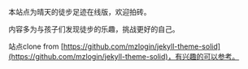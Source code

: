 本站点为晴天的徒步足迹在线版，欢迎拍砖。

内容多为与孩子们发现徒步的乐趣，挑战更好的自己。

站点clone from [https://github.com/mzlogin/jekyll-theme-solid](https://github.com/mzlogin/jekyll-theme-solid)，有兴趣的可以参考。